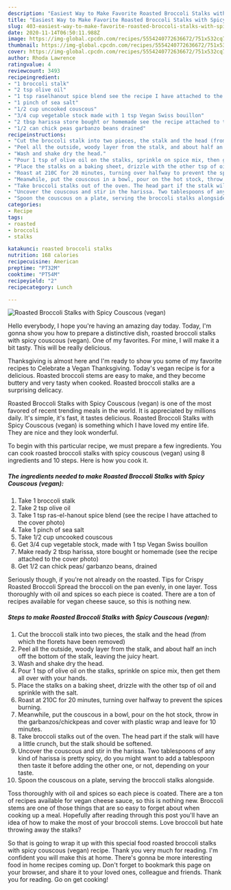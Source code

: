```yaml
---
description: "Easiest Way to Make Favorite Roasted Broccoli Stalks with Spicy Couscous (vegan)"
title: "Easiest Way to Make Favorite Roasted Broccoli Stalks with Spicy Couscous (vegan)"
slug: 403-easiest-way-to-make-favorite-roasted-broccoli-stalks-with-spicy-couscous-vegan
date: 2020-11-14T06:50:11.988Z
image: https://img-global.cpcdn.com/recipes/5554240772636672/751x532cq70/roasted-broccoli-stalks-with-spicy-couscous-vegan-recipe-main-photo.jpg
thumbnail: https://img-global.cpcdn.com/recipes/5554240772636672/751x532cq70/roasted-broccoli-stalks-with-spicy-couscous-vegan-recipe-main-photo.jpg
cover: https://img-global.cpcdn.com/recipes/5554240772636672/751x532cq70/roasted-broccoli-stalks-with-spicy-couscous-vegan-recipe-main-photo.jpg
author: Rhoda Lawrence
ratingvalue: 4
reviewcount: 3493
recipeingredient:
- "1 broccoli stalk"
- "2 tsp olive oil"
- "1 tsp raselhanout spice blend see the recipe I have attached to the cover photo"
- "1 pinch of sea salt"
- "1/2 cup uncooked couscous"
- "3/4 cup vegetable stock made with 1 tsp Vegan Swiss bouillon"
- "2 tbsp harissa store bought or homemade see the recipe attached to the cover photo"
- "1/2 can chick peas garbanzo beans drained"
recipeinstructions:
- "Cut the broccoli stalk into two pieces, the stalk and the head (from which the florets have been removed)"
- "Peel all the outside, woody layer from the stalk, and about half an inch off the bottom of the stalk, leaving the juicy heart."
- "Wash and shake dry the head."
- "Pour 1 tsp of olive oil on the stalks, sprinkle on spice mix, then get them all over with your hands."
- "Place the stalks on a baking sheet, drizzle with the other tsp of oil and sprinkle with the salt."
- "Roast at 210C for 20 minutes, turning over halfway to prevent the spices burning."
- "Meanwhile, put the couscous in a bowl, pour on the hot stock, throw in the garbanzos/chickpeas and cover with plastic wrap and leave for 10 minutes."
- "Take broccoli stalks out of the oven. The head part if the stalk will have a little crunch, but the stalk should be softened."
- "Uncover the couscous and stir in the harissa. Two tablespoons of any kind of harissa is pretty spicy, do you might want to add a tablespoon then taste it before adding the other one, or not, depending on your taste."
- "Spoon the couscous on a plate, serving the broccoli stalks alongside."
categories:
- Recipe
tags:
- roasted
- broccoli
- stalks

katakunci: roasted broccoli stalks 
nutrition: 168 calories
recipecuisine: American
preptime: "PT32M"
cooktime: "PT54M"
recipeyield: "2"
recipecategory: Lunch

---
```



![Roasted Broccoli Stalks with Spicy Couscous (vegan)](https://img-global.cpcdn.com/recipes/5554240772636672/751x532cq70/roasted-broccoli-stalks-with-spicy-couscous-vegan-recipe-main-photo.jpg)

Hello everybody, I hope you're having an amazing day today. Today, I'm gonna show you how to prepare a distinctive dish, roasted broccoli stalks with spicy couscous (vegan). One of my favorites. For mine, I will make it a bit tasty. This will be really delicious.

Thanksgiving is almost here and I&#39;m ready to show you some of my favorite recipes to Celebrate a Vegan Thanksgiving. Today&#39;s vegan recipe is for a delicious. Roasted broccoli stems are easy to make, and they become buttery and very tasty when cooked. Roasted broccoli stalks are a surprising delicacy.

Roasted Broccoli Stalks with Spicy Couscous (vegan) is one of the most favored of recent trending meals in the world. It is appreciated by millions daily. It's simple, it's fast, it tastes delicious. Roasted Broccoli Stalks with Spicy Couscous (vegan) is something which I have loved my entire life. They are nice and they look wonderful.


To begin with this particular recipe, we must prepare a few ingredients. You can cook roasted broccoli stalks with spicy couscous (vegan) using 8 ingredients and 10 steps. Here is how you cook it.

<!--inarticleads1-->

##### The ingredients needed to make Roasted Broccoli Stalks with Spicy Couscous (vegan):

1. Take 1 broccoli stalk
1. Take 2 tsp olive oil
1. Take 1 tsp ras-el-hanout spice blend (see the recipe I have attached to the cover photo)
1. Take 1 pinch of sea salt
1. Take 1/2 cup uncooked couscous
1. Get 3/4 cup vegetable stock, made with 1 tsp Vegan Swiss bouillon
1. Make ready 2 tbsp harissa, store bought or homemade (see the recipe attached to the cover photo)
1. Get 1/2 can chick peas/ garbanzo beans, drained


Seriously though, if you&#39;re not already on the roasted. Tips for Crispy Roasted Broccoli Spread the broccoli on the pan evenly, in one layer. Toss thoroughly with oil and spices so each piece is coated. There are a ton of recipes available for vegan cheese sauce, so this is nothing new. 

<!--inarticleads2-->

##### Steps to make Roasted Broccoli Stalks with Spicy Couscous (vegan):

1. Cut the broccoli stalk into two pieces, the stalk and the head (from which the florets have been removed)
1. Peel all the outside, woody layer from the stalk, and about half an inch off the bottom of the stalk, leaving the juicy heart.
1. Wash and shake dry the head.
1. Pour 1 tsp of olive oil on the stalks, sprinkle on spice mix, then get them all over with your hands.
1. Place the stalks on a baking sheet, drizzle with the other tsp of oil and sprinkle with the salt.
1. Roast at 210C for 20 minutes, turning over halfway to prevent the spices burning.
1. Meanwhile, put the couscous in a bowl, pour on the hot stock, throw in the garbanzos/chickpeas and cover with plastic wrap and leave for 10 minutes.
1. Take broccoli stalks out of the oven. The head part if the stalk will have a little crunch, but the stalk should be softened.
1. Uncover the couscous and stir in the harissa. Two tablespoons of any kind of harissa is pretty spicy, do you might want to add a tablespoon then taste it before adding the other one, or not, depending on your taste.
1. Spoon the couscous on a plate, serving the broccoli stalks alongside.


Toss thoroughly with oil and spices so each piece is coated. There are a ton of recipes available for vegan cheese sauce, so this is nothing new. Broccoli stems are one of those things that are so easy to forget about when cooking up a meal. Hopefully after reading through this post you&#39;ll have an idea of how to make the most of your broccoli stems. Love broccoli but hate throwing away the stalks? 

So that is going to wrap it up with this special food roasted broccoli stalks with spicy couscous (vegan) recipe. Thank you very much for reading. I'm confident you will make this at home. There's gonna be more interesting food in home recipes coming up. Don't forget to bookmark this page on your browser, and share it to your loved ones, colleague and friends. Thank you for reading. Go on get cooking!
